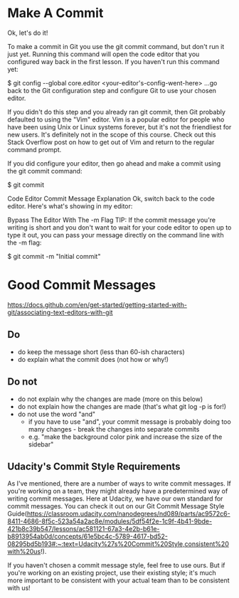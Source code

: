 # Make A Commit
Ok, let's do it!

To make a commit in Git you use the git commit command, but don't run it just yet. Running this command will open the code editor that you configured way back in the first lesson. If you haven't run this command yet:

$ git config --global core.editor <your-editor's-config-went-here>
...go back to the Git configuration step and configure Git to use your chosen editor.

If you didn't do this step and you already ran git commit, then Git probably defaulted to using the "Vim" editor. Vim is a popular editor for people who have been using Unix or Linux systems forever, but it's not the friendliest for new users. It's definitely not in the scope of this course. Check out this Stack Overflow post on how to get out of Vim and return to the regular command prompt.

If you did configure your editor, then go ahead and make a commit using the git commit command:

$ git commit


Code Editor Commit Message Explanation
Ok, switch back to the code editor. Here's what's showing in my editor:

<!---
# Please enter the commit message for your changes. Lines starting
# with '#' will be ignored, and an empty message aborts the commit.
# On branch master
#
# Initial commit
#
# Changes to be committed:
#    new file:   css/app.css
#    new file:   index.html
#    new file:   js/app.js
#
-->

Bypass The Editor With The -m Flag
TIP: If the commit message you're writing is short and you don't want to wait for your code editor to open up to type it out, you can pass your message directly on the command line with the -m flag:

$ git commit -m "Initial commit"


# Good Commit Messages


https://docs.github.com/en/get-started/getting-started-with-git/associating-text-editors-with-git

## Do

* do keep the message short (less than 60-ish characters)
* do explain what the commit does (not how or why!)


## Do not

* do not explain why the changes are made (more on this below)
* do not explain how the changes are made (that's what git log -p is for!)
* do not use the word "and"
  * if you have to use "and", your commit message is probably doing too many changes - break the changes into separate commits
  * e.g. "make the background color pink and increase the size of the sidebar"


## Udacity's Commit Style Requirements
As I've mentioned, there are a number of ways to write commit messages. If you're working on a team, they might already have a predetermined way of writing commit messages. Here at Udacity, we have our own standard for commit messages. You can check it out on our Git Commit Message Style Guide(https://classroom.udacity.com/nanodegrees/nd089/parts/ac9572c6-8411-4686-8f5c-523a54a2ac8e/modules/5df54f2e-1c9f-4b41-9bde-421b8c39b547/lessons/ac581121-67a3-4e2b-b61e-b8913954ab0d/concepts/61e5bc4c-5789-4617-bd52-08295bd5b193#:~:text=Udacity%27s%20Commit%20Style,consistent%20with%20us!).

If you haven't chosen a commit message style, feel free to use ours. But if you're working on an existing project, use their existing style; it's much more important to be consistent with your actual team than to be consistent with us!
